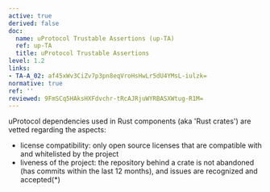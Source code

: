 ```yaml
---
active: true
derived: false
doc:
  name: uProtocol Trustable Assertions (up-TA)
  ref: up-TA
  title: uProtocol Trustable Assertions
level: 1.2
links:
- TA-A_02: af45xWv3CiZv7p3pn8eqVroHsHwLr5dU4YMsL-iulzk=
normative: true
ref: ''
reviewed: 9FmSCq5HAksHXFdvchr-tRcAJRjuWYRBASXWtug-R1M=
---
```


uProtocol dependencies used in Rust components (aka 'Rust crates') are vetted regarding the aspects:

- license compatibility: only open source licenses that are compatible with and whitelisted by the project
- liveness of the project: the repository behind a crate is not abandoned (has commits within the last 12 months), and issues are recognized and accepted(*)
